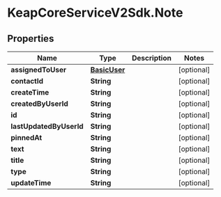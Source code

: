 # KeapCoreServiceV2Sdk.Note

## Properties

Name | Type | Description | Notes
------------ | ------------- | ------------- | -------------
**assignedToUser** | [**BasicUser**](BasicUser.md) |  | [optional] 
**contactId** | **String** |  | [optional] 
**createTime** | **String** |  | [optional] 
**createdByUserId** | **String** |  | [optional] 
**id** | **String** |  | [optional] 
**lastUpdatedByUserId** | **String** |  | [optional] 
**pinnedAt** | **String** |  | [optional] 
**text** | **String** |  | [optional] 
**title** | **String** |  | [optional] 
**type** | **String** |  | [optional] 
**updateTime** | **String** |  | [optional] 



